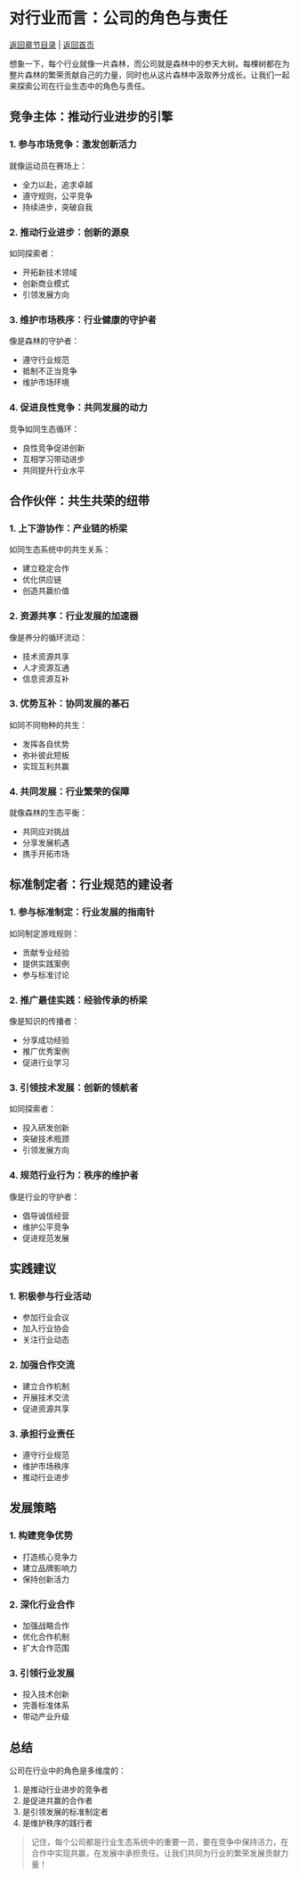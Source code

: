 # 对行业而言：公司的角色与责任

[返回章节目录](./index.md) | [返回首页](../README.md)

想象一下，每个行业就像一片森林，而公司就是森林中的参天大树。每棵树都在为整片森林的繁荣贡献自己的力量，同时也从这片森林中汲取养分成长。让我们一起来探索公司在行业生态中的角色与责任。

## 竞争主体：推动行业进步的引擎

### 1. 参与市场竞争：激发创新活力

就像运动员在赛场上：
- 全力以赴，追求卓越
- 遵守规则，公平竞争
- 持续进步，突破自我

### 2. 推动行业进步：创新的源泉

如同探索者：
- 开拓新技术领域
- 创新商业模式
- 引领发展方向

### 3. 维护市场秩序：行业健康的守护者

像是森林的守护者：
- 遵守行业规范
- 抵制不正当竞争
- 维护市场环境

### 4. 促进良性竞争：共同发展的动力

竞争如同生态循环：
- 良性竞争促进创新
- 互相学习带动进步
- 共同提升行业水平

## 合作伙伴：共生共荣的纽带

### 1. 上下游协作：产业链的桥梁

如同生态系统中的共生关系：
- 建立稳定合作
- 优化供应链
- 创造共赢价值

### 2. 资源共享：行业发展的加速器

像是养分的循环流动：
- 技术资源共享
- 人才资源互通
- 信息资源互补

### 3. 优势互补：协同发展的基石

如同不同物种的共生：
- 发挥各自优势
- 弥补彼此短板
- 实现互利共赢

### 4. 共同发展：行业繁荣的保障

就像森林的生态平衡：
- 共同应对挑战
- 分享发展机遇
- 携手开拓市场

## 标准制定者：行业规范的建设者

### 1. 参与标准制定：行业发展的指南针

如同制定游戏规则：
- 贡献专业经验
- 提供实践案例
- 参与标准讨论

### 2. 推广最佳实践：经验传承的桥梁

像是知识的传播者：
- 分享成功经验
- 推广优秀案例
- 促进行业学习

### 3. 引领技术发展：创新的领航者

如同探索者：
- 投入研发创新
- 突破技术瓶颈
- 引领发展方向

### 4. 规范行业行为：秩序的维护者

像是行业的守护者：
- 倡导诚信经营
- 维护公平竞争
- 促进规范发展

## 实践建议

### 1. 积极参与行业活动

- 参加行业会议
- 加入行业协会
- 关注行业动态

### 2. 加强合作交流

- 建立合作机制
- 开展技术交流
- 促进资源共享

### 3. 承担行业责任

- 遵守行业规范
- 维护市场秩序
- 推动行业进步

## 发展策略

### 1. 构建竞争优势

- 打造核心竞争力
- 建立品牌影响力
- 保持创新活力

### 2. 深化行业合作

- 加强战略合作
- 优化合作机制
- 扩大合作范围

### 3. 引领行业发展

- 投入技术创新
- 完善标准体系
- 带动产业升级

## 总结

公司在行业中的角色是多维度的：
1. 是推动行业进步的竞争者
2. 是促进共赢的合作者
3. 是引领发展的标准制定者
4. 是维护秩序的践行者

> 记住，每个公司都是行业生态系统中的重要一员，要在竞争中保持活力，在合作中实现共赢，在发展中承担责任。让我们共同为行业的繁荣发展贡献力量！
